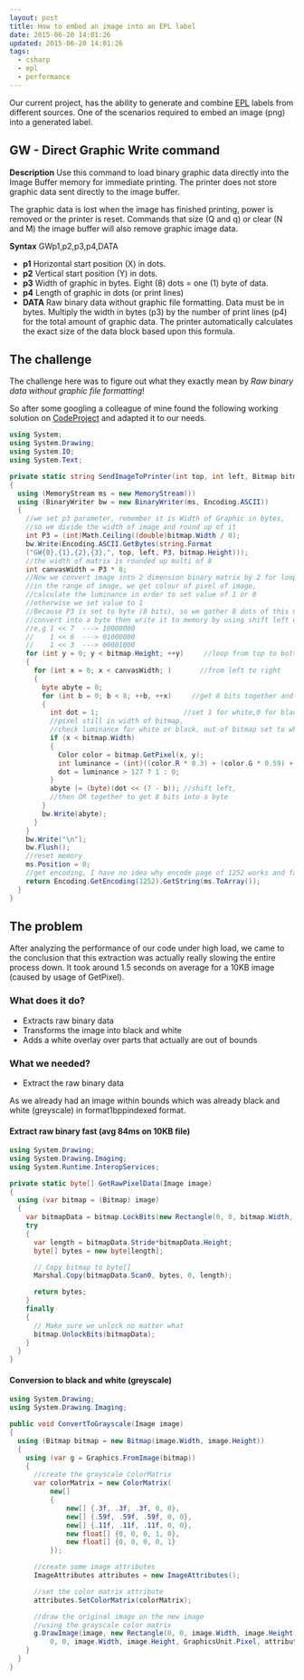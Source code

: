 ```yaml
---
layout: post
title: How to embed an image into an EPL label
date: 2015-06-20 14:01:26
updated: 2015-06-20 14:01:26
tags:
  - csharp
  - epl
  - performance
---
```


Our current project, has the ability to generate and combine [EPL](https://en.wikipedia.org/wiki/Eltron_Programming_Language) labels from different sources. One of the scenarios required to embed an image (png) into a generated label.

## GW - Direct Graphic Write command

**Description** Use this command to load binary graphic data directly into the Image Buffer memory for immediate printing. The printer does not store graphic data sent directly to the image buffer.

The graphic data is lost when the image has finished printing, power is removed or the printer is reset. Commands that size (Q and q) or clear (N and M) the image buffer will also remove graphic image data.

**Syntax** GWp1,p2,p3,p4,DATA

- **p1** Horizontal start position (X) in dots.
- **p2** Vertical start position (Y) in dots.
- **p3** Width of graphic in bytes. Eight (8) dots = one (1) byte of data.
- **p4** Length of graphic in dots (or print lines)
- **DATA** Raw binary data without graphic file formatting. Data must be in bytes. Multiply the width in bytes (p3) by the number of print lines (p4) for the total amount of graphic data. The printer automatically calculates the exact size of the data block based upon this formula.

<!-- more -->

## The challenge

The challenge here was to figure out what they exactly mean by _Raw binary data without graphic file formatting_!

So after some googling a colleague of mine found the following working solution on [CodeProject](http://www.codeproject.com/Tips/667062/Print-Image-to-Zebra-Printer-using-EPL-Language) and adapted it to our needs.

```csharp
using System;
using System.Drawing;
using System.IO;
using System.Text;

private static string SendImageToPrinter(int top, int left, Bitmap bitmap)
{
  using (MemoryStream ms = new MemoryStream())
  using (BinaryWriter bw = new BinaryWriter(ms, Encoding.ASCII))
  {
    //we set p3 parameter, remember it is Width of Graphic in bytes,
    //so we divide the width of image and round up of it
    int P3 = (int)Math.Ceiling((double)bitmap.Width / 8);
    bw.Write(Encoding.ASCII.GetBytes(string.Format
    ("GW{0},{1},{2},{3},", top, left, P3, bitmap.Height)));
    //the width of matrix is rounded up multi of 8
    int canvasWidth = P3 * 8;
    //Now we convert image into 2 dimension binary matrix by 2 for loops below,
    //in the range of image, we get colour of pixel of image,
    //calculate the luminance in order to set value of 1 or 0
    //otherwise we set value to 1
    //Because P3 is set to byte (8 bits), so we gather 8 dots of this matrix,
    //convert into a byte then write it to memory by using shift left operator <<
    //e,g 1 << 7  ---> 10000000
    //    1 << 6  ---> 01000000
    //    1 << 3  ---> 00001000
    for (int y = 0; y < bitmap.Height; ++y)     //loop from top to bottom
    {
      for (int x = 0; x < canvasWidth; )       //from left to right
      {
        byte abyte = 0;
        for (int b = 0; b < 8; ++b, ++x)     //get 8 bits together and write to memory
        {
          int dot = 1;                     //set 1 for white,0 for black
          //pixel still in width of bitmap,
          //check luminance for white or black, out of bitmap set to white
          if (x < bitmap.Width)
          {
            Color color = bitmap.GetPixel(x, y);
            int luminance = (int)((color.R * 0.3) + (color.G * 0.59) + (color.B * 0.11));
            dot = luminance > 127 ? 1 : 0;
          }
          abyte |= (byte)(dot << (7 - b)); //shift left,
          //then OR together to get 8 bits into a byte
        }
        bw.Write(abyte);
      }
    }
    bw.Write("\n");
    bw.Flush();
    //reset memory
    ms.Position = 0;
    //get encoding, I have no idea why encode page of 1252 works and fails for others
    return Encoding.GetEncoding(1252).GetString(ms.ToArray());
  }
}
```

## The problem

After analyzing the performance of our code under high load, we came to the conclusion that this extraction was actually really slowing the entire process down. It took around 1.5 seconds on average for a 10KB image (caused by usage of GetPixel).

### What does it do?

- Extracts raw binary data
- Transforms the image into black and white
- Adds a white overlay over parts that actually are out of bounds

### What we needed?

- Extract the raw binary data

As we already had an image within bounds which was already black and white (greyscale) in format1bppindexed format.

#### Extract raw binary fast (avg 84ms on 10KB file)

```csharp
using System.Drawing;
using System.Drawing.Imaging;
using System.Runtime.InteropServices;

private static byte[] GetRawPixelData(Image image)
{
  using (var bitmap = (Bitmap) image)
  {
    var bitmapData = bitmap.LockBits(new Rectangle(0, 0, bitmap.Width, bitmap.Height), ImageLockMode.ReadOnly, PixelFormat.Format1bppIndexed);
    try
    {
      var length = bitmapData.Stride*bitmapData.Height;
      byte[] bytes = new byte[length];

      // Copy bitmap to byte[]
      Marshal.Copy(bitmapData.Scan0, bytes, 0, length);

      return bytes;
    }
    finally
    {
      // Make sure we unlock no matter what
      bitmap.UnlockBits(bitmapData);
    }
  }
}
```

#### Conversion to black and white (greyscale)

```csharp
using System.Drawing;
using System.Drawing.Imaging;

public void ConvertToGrayscale(Image image)
{
  using (Bitmap bitmap = new Bitmap(image.Width, image.Height))
  {
    using (var g = Graphics.FromImage(bitmap))
    {
      //create the grayscale ColorMatrix
      var colorMatrix = new ColorMatrix(
          new[]
          {
              new[] {.3f, .3f, .3f, 0, 0},
              new[] {.59f, .59f, .59f, 0, 0},
              new[] {.11f, .11f, .11f, 0, 0},
              new float[] {0, 0, 0, 1, 0},
              new float[] {0, 0, 0, 0, 1}
          });

      //create some image attributes
      ImageAttributes attributes = new ImageAttributes();

      //set the color matrix attribute
      attributes.SetColorMatrix(colorMatrix);

      //draw the original image on the new image
      //using the grayscale color matrix
      g.DrawImage(image, new Rectangle(0, 0, image.Width, image.Height),
          0, 0, image.Width, image.Height, GraphicsUnit.Pixel, attributes);
    }
  }
}
```
